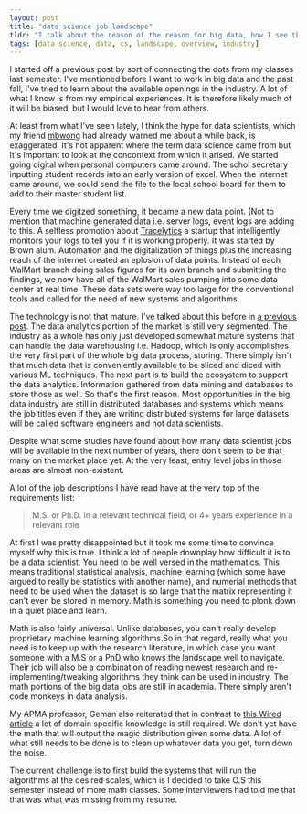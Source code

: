 ```yaml
---
layout: post
title: "data science job landscape"
tldr: "I talk about the reason of the reason for big data, how I see the available opportunities in the field and deciding what I think is appropriate to do at this point."
tags: [data science, data, cs, landscape, overview, industry]
---
```

I started off a previous post by sort of connecting the dots from my classes last semester.
I've mentioned before I want to work in big data and the past fall, I've tried to learn about the available openings in the industry. A lot of what I know is from my empirical experiences. It is therefore likely much of it will be biased, but I would love to hear from others.

[1]: http://mbwong.com

 At least from what I've seen lately, I think the hype for data scientists, which my friend [mbwong][1] had already warned me about a while back, is exaggerated. It's not apparent where the term data science came from but It's important to look at the concontext from which it arised. We started going digital when personal computers came around. The schol secretary inputting student records into an early version of excel. When the internet came around, we could send the file to the local school board for them to add to their master student list. 

[6]: http://www.tracelytics.com/about-us

Every time we digitzed something, it became a new data point. (Not to mention that machine generated data i.e. server logs, event logs are adding to this. A selfless promotion about [Tracelytics][6] a startup that intelligently monitors your logs to tell you if it is working properly. It was started by Brown alum. Automation and the digitalization of things plus the increasing reach of the internet created an eplosion of data points. Instead of each WalMart branch doing sales figures for its own branch and submitting the findings, we now have all of the WalMart sales pumping into some data center at real time. These data sets were way too large for the conventional tools and called for the need of new systems and algorithms. 

[4]: http://jshum.github.com/blog/2013/01/15/big-data-landscape/

The technology is not that mature. I've talked about this before in [a previous post][4]. The data analytics portion of the market is still very segmented. The industry as a whole has only just developed somewhat mature systems that can handle the data warehousing i.e. Hadoop, which is only accomplishes the very first part of the whole big data process, storing. There simply isn't that much data that is conveniently available to be sliced and diced with various ML techniques. The next part is to build the ecosystem to support the data analytics. Information gathered from data mining and databases to store those as well. So that's the first reason. Most opportunities in the big data industry are still in distributed databases and systems which means the job titles even if they are writing distributed systems for large datasets will be called software engineers and not data scientists. 

Despite what some studies have found about how many data scientist jobs will be available in the next number of years, there don't seem to be that many on the market place yet. At the very least, entry level jobs in those areas are almost non-existent. 

[2]: https://www.facebook.com/careers/department?dept=engineering&req=a2KA0000000LjX4MAK 

A lot of the [job][2] descriptions I have read have at the very top of the requirements list:

> M.S. or Ph.D. in a relevant technical field, or 4+ years experience in a relevant role

At first I was pretty disappointed but it took me some time to convince myself why this is true. I think a lot of people downplay how difficult it is to be a data scientist. You need to be well versed in the mathematics. This means traditional statistical analysis, machine learning (which some have argued to really be statistics with another name), and numerial methods that need to be used when the dataset is so large that the matrix representing it can't even be stored in memory. Math is something you need to plonk down in a quiet place and learn.

[5]: http://www.wired.com/science/discoveries/magazine/16-07/pb_theory

 Math is also fairly universal. Unlike databases, you can't really develop proprietary machine learning algorithms.So in that regard, really what you need is to keep up with the research literature, in which case you want someone with a M.S or a PhD who knows the landscape well to navigate. Their job will also be a combination of reading newest research and re-implementing/tweaking algorithms they think can be used in industry. The math portions of the big data jobs are still in academia. There simply aren't code monkeys in data analysis.   

My APMA professor, Geman also reiterated that in contrast to [this Wired article][5] a lot of domain specific knowledge is still required. We don't yet have the math that will output the magic distribution given some data. A lot of what still needs to be done is to clean up whatever data you get, turn down the noise. 

The current challenge is to first build the systems that will run the algorithms at the desired scales, which is I decided to take O.S this semester instead of more math classes. Some interviewers had told me that that was what was missing from my resume.  

